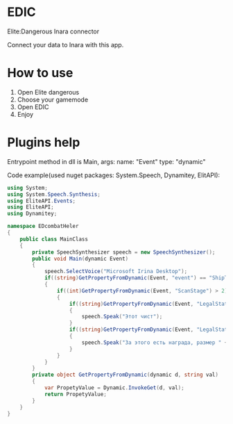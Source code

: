 # EDIC
Elite:Dangerous Inara connector

Connect your data to Inara with this app.

# How to use
1. Open Elite dangerous
2. Choose your gamemode
3. Open EDIC
4. Enjoy

# Plugins help
Entrypoint method in dll is Main, args: name: "Event" type: "dynamic"

Code example(used nuget packages: System.Speech, Dynamitey, ElitAPI):
```c#
using System;
using System.Speech.Synthesis;
using EliteAPI.Events;
using EliteAPI;
using Dynamitey;

namespace EDcombatHeler
{
    public class MainClass
    {
        private SpeechSynthesizer speech = new SpeechSynthesizer();
        public void Main(dynamic Event)
        {
            speech.SelectVoice("Microsoft Irina Desktop");
            if((string)GetPropertyFromDynamic(Event, "event") == "ShipTargeted")
            {
                if((int)GetPropertyFromDynamic(Event, "ScanStage") > 2)
                {
                    if((string)GetPropertyFromDynamic(Event, "LegalStatus") == "Clean")
                    {
                        speech.Speak("Этот чист");
                    }
                    if((string)GetPropertyFromDynamic(Event, "LegalStatus") == "Wanted")
                    {
                        speech.Speak("За этого есть награда, размер " + (string)GetPropertyFromDynamic(Event, "Bounty"));
                    }
                }
            }
        }
        private object GetPropertyFromDynamic(dynamic d, string val)
        {
            var PropetyValue = Dynamic.InvokeGet(d, val);
            return PropetyValue;
        }
    }
}
```
